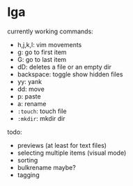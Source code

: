 # lga
currently working commands:
 - h,j,k,l: vim movements
 - g: go to first item
 - G: go to last item
 - dD: deletes a file or an empty dir
 - backspace: toggle show hidden files
 - yy: yank
 - dd: move
 - p: paste
 - a: rename
 - `:touch`: touch file
 - `:mkdir`: mkdir dir

todo:
 - previews (at least for text files)
 - selecting multiple items (visual mode)
 - sorting
 - bulkrename maybe?
 - tagging
